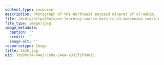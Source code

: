 ```yaml
---
content_type: resource
description: Photograph of the Northwest encased minaret of al-Hakim..
file: /media/https%3A/open-learning-course-data-rc.s3.amazonaws.com/4-615-the-architecture-of-cairo-spring-2002/7d90bc7494a3c6de24eaa832f1f0081c_1026.jpg
file_type: image/jpeg
image_metadata:
  caption: ''
  credit: ''
  image-alt: ''
resourcetype: Image
title: 1026.jpg
uid: 7d90bc74-94a3-c6de-24ea-a832f1f0081c
---
```

